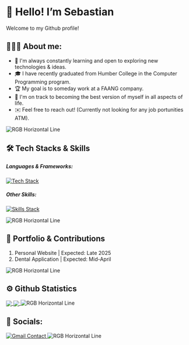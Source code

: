 <!-- Section01: General Introduction -->

# 👋 Hello! I’m Sebastian
Welcome to my Github profile!

<!-- <img src="https://github.com/SebastianMuzalewski/SebastianMuzalewski/assets/113144733/6b45c109-7b0d-4b20-84c8-ee7748fb4beb" alt="pikmin4-characters" style="width: 1000px;"/> -->

<!-- Section02: About Me -->

## 🙋🏻‍♂️ About me:

- 🧠 I'm always constantly learning and open to exploring new technologies & ideas.
- 🎓 I have recently graduated from Humber College in the Computer Programming program.
- 🏆 My goal is to someday work at a FAANG company. 
- 🌱 I'm on track to becoming the best version of myself in all aspects of life.
- ✉️ Feel free to reach out! (Currently not looking for any job portunities ATM).

<img alt="RGB Horizontal Line" src="https://user-images.githubusercontent.com/73097560/115834477-dbab4500-a447-11eb-908a-139a6edaec5c.gif"/>

<!-- Section03: Tech stack & Extra Skills -->

## 🛠️ Tech Stacks & Skills

##### Languages & Frameworks: 
<!--- MAX 5 cards per row --->

[![Tech Stack](https://skillicons.dev/icons?i=html,css,js&perline=5)](https://skillicons.dev)

##### Other Skills:
<!--- MAX 5 cards per row --->

[![Skills Stack](https://skillicons.dev/icons?i=git,github,vscode&perline=5)](https://skillicons.dev)

<img alt="RGB Horizontal Line" src="https://user-images.githubusercontent.com/73097560/115834477-dbab4500-a447-11eb-908a-139a6edaec5c.gif"/>

<!-- Section04: Personal Portfolio & Contributions -->

📁 Portfolio & Contributions
-

 <!--[![Personal Website](https://github-readme-stats.vercel.app/api/pin/?username=SebastianMuzalewski&repo=github-Personal_Website)](https://github.com/SebastianMuzalewski/Personal_Website) -->

1. Personal Website   | Expected: Late 2025
2. Dental Application | Expected: Mid-April

<img alt="RGB Horizontal Line" src="https://user-images.githubusercontent.com/73097560/115834477-dbab4500-a447-11eb-908a-139a6edaec5c.gif"/>

<!-- Section05: Github Stats -->

⚙️ Github Statistics
-

<!--- Github Project Statistics --->

<a href="https://github.com/SebastianMuzalewski/github-readme-stats" >
  <img height=200 align="center" src="https://github-readme-stats.vercel.app/api?username=SebastianMuzalewski&theme=merko&card_width=370" />
</a>

<!--- Github Language Statistics --->

<a href="https://github.com/SebastianMuzalewski/convoychat">
  <img height=200 align="center" src="https://github-readme-stats.vercel.app/api/top-langs?username=SebastianMuzalewski&theme=merko&layout=compact&langs_count=8&card_width=370" />
</a>

<img alt="RGB Horizontal Line" src="https://user-images.githubusercontent.com/73097560/115834477-dbab4500-a447-11eb-908a-139a6edaec5c.gif"/>

<!-- Section06: Github Socials -->

📡 Socials:
-

<p style="visibility: hidden; display:none;">
  <!--- LinkedIn Link --->
  <a href="https://www.linkedin.com/in/seb-muz/" rel="nofollow">
   <img alt="LinkedIn Social" src="socialsImages/linkedin.png" width="25px" height="25px" />
  </a>
  <!--- YouTube Link --->
   <a href="https://www.youtube.com/channel/UC7o5jkkPO95VW8l_TXEDWwQ">
    <img alt="YouTube Social" src="" width="25px" height="25px"/>
  </a>
<p>


  
 
  
  <a href="mailto:sebmuzalew@gmail.com">
    <img alt="Gmail Contact" src="https://camo.githubusercontent.com/e0b4776967ebe33b13133f3c20167c4e73c24f06814ffa29f625889557dc9a86/68747470733a2f2f696d672e736869656c64732e696f2f62616467652f676d61696c2d2532334431343833362e7376673f267374796c653d666f722d7468652d6261646765266c6f676f3d676d61696c266c6f676f436f6c6f723d7768697465"/>
  </a>
  


<img alt="RGB Horizontal Line" src="https://user-images.githubusercontent.com/73097560/115834477-dbab4500-a447-11eb-908a-139a6edaec5c.gif"/>

<!--- Extras

GitHub Introduction: SebastianMuzalewski/SebastianMuzalewski is a ✨ special ✨ repository because its `README.md` (this file) appears on your GitHub profile.

Card Resources:
i.) https://github.com/anuraghazra/github-readme-stats?tab=readme-ov-file#github-stats-card

ii.) https://github.com/tandpfun/skill-icons


Unused Socials:
i.) Twitter
<img alt="Twitter Social" src="https://camo.githubusercontent.com/e97449103b99db365dca0ff65af4a8b068a831136dc0a156239a71dff4223dba/68747470733a2f2f696d672e736869656c64732e696f2f62616467652f747769747465722d2532333144413146322e7376673f267374796c653d666f722d7468652d6261646765266c6f676f3d74776974746572266c6f676f436f6c6f723d7768697465"/>
ii.) Instagram
<img alt="Instagram Social"src="https://camo.githubusercontent.com/f41da31bf426102ea1df9c083e9a316abd3af1ffb908fd8c9bd7be651d4d4541/68747470733a2f2f696d672e736869656c64732e696f2f62616467652f696e7374616772616d2d2532334534343035462e7376673f267374796c653d666f722d7468652d6261646765266c6f676f3d696e7374616772616d266c6f676f436f6c6f723d7768697465" />
iii.) Stackoverflow
<img alt="Stackoveflow Social"src="https://camo.githubusercontent.com/27304ac2b067007986768190c77ebec604654ed1f65d6550f8e8d64d0e47837b/68747470733a2f2f696d672e736869656c64732e696f2f7374617469632f76313f6d6573736167653d537461636b6f766572666c6f77266c6f676f3d737461636b6f766572666c6f77266c6162656c3d26636f6c6f723d464537413136266c6f676f436f6c6f723d7768697465266c6162656c436f6c6f723d267374796c653d666f722d7468652d6261646765" />
iv.) Discord
<img alt="Discord Messaging" src="https://camo.githubusercontent.com/8d2e74a023aae201a2b6f3dec205f31f364c754a54cb6fb03dbfa29ba943409b/68747470733a2f2f696d672e736869656c64732e696f2f7374617469632f76313f6d6573736167653d446973636f7264266c6f676f3d646973636f7264266c6162656c3d26636f6c6f723d373238394441266c6f676f436f6c6f723d7768697465266c6162656c436f6c6f723d267374796c653d666f722d7468652d6261646765"/>
v.) Github
<img alt="Github Social" src="https://camo.githubusercontent.com/2a822909e8b8c12ecaddf706efc32e83a8e61609e1eb1793f31d9101ed38a954/68747470733a2f2f696d672e736869656c64732e696f2f62616467652f4769744875622d2532333132313030452e7376673f267374796c653d666f722d7468652d6261646765266c6f676f3d476974687562266c6f676f436f6c6f723d7768697465"/>

Unsused About Me Extras:
<span style="font-size:0.5em;"> 🔍 I’m looking for a [Season | Year | Co-op ] position related to [ field('s) of study ] </span>
</br>
<span style="font-size:0.5em;"> 💻 For job offers and opportunities reach out to me on [LinkedIn](https://www.linkedin.com/in/sebastian-muzalewski/) or email me at smuzalew@gmail.com </span>
</br>

--->
